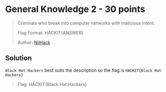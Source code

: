 # General Knowledge 2 - 30 points
> Criminals who break into computer networks with malicious intent.
> 
> Flag Format: HACKIT{ANSWER}
> 
> Author: [NiiHack](httpp://niihackgh.com)

## Solution
`Black Hat Hackers` best suits the description so the flag is `HACKIT{Black Hat Hackers}`

> Flag: HACKIT{Black Hat Hackers}
